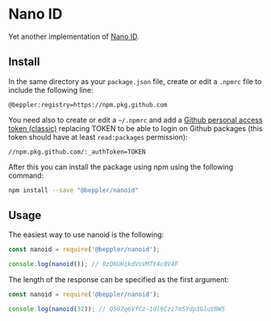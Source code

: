 # Nano ID

Yet another implementation of [Nano ID](https://github.com/ai/nanoid).

## Install

In the same directory as your `package.json` file, create or edit a `.npmrc` file to include the following line:

```text
@beppler:registry=https://npm.pkg.github.com
```

You need also to create or edit a `~/.npmrc` and add a [Github personal access token (classic)](https://docs.github.com/en/authentication/keeping-your-account-and-data-secure/creating-a-personal-access-token#creating-a-personal-access-token-classic) replacing TOKEN to be able to login on Github packages (this token should have at least `read:packages` permission):

```text
//npm.pkg.github.com/:_authToken=TOKEN
```

After this you can install the package using npm using the following command:

```bash
npm install --save "@beppler/nanoid"
```

## Usage

The easiest way to use nanoid is the following:

```js
const nanoid = require('@beppler/nanoid');

console.log(nanoid()); // 0zQ6UHikdVsVMTt4c0V4F
```

The length of the response can be specified as the first argument:

```js
const nanoid = require('@beppler/nanoid');

console.log(nanoid(32)); // Q507q6VfCz-1dl9Czi7m5Ydp3GluV8W5
```

